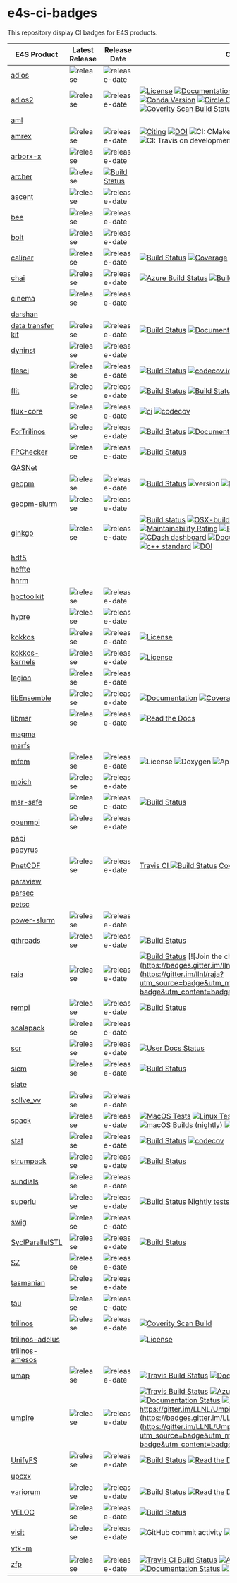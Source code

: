# e4s-ci-badges
This repository display CI badges for E4S products.


| E4S Product                                           |   Latest Release        |  Release Date |   CI Badges    |
| ----------------------------------------------------- | ----------------------- | --------------| --------------- |
| [adios](https://github.com/ornladios/ADIOS)           | ![release](https://img.shields.io/github/v/release/ornladios/ADIOS) | ![release-date](https://img.shields.io/github/release-date/ornladios/ADIOS) | |
| [adios2](https://github.com/ornladios/ADIOS2)         | ![release](https://img.shields.io/github/v/release/ornladios/ADIOS2)  | ![release-date](https://img.shields.io/github/release-date/ornladios/ADIOS2) |[![License](https://img.shields.io/badge/License-Apache%202.0-blue.svg)](https://opensource.org/licenses/Apache-2.0)  [![Documentation](https://readthedocs.org/projects/adios2/badge/?version=latest)](https://adios2.readthedocs.io/en/latest/?badge=latest) [![Spack Version](https://img.shields.io/spack/v/adios2.svg)](https://spack.readthedocs.io/en/latest/package_list.html#adios2) [![Conda Version](https://img.shields.io/conda/vn/conda-forge/adios2)](https://anaconda.org/conda-forge/adios2) [![Circle CI](https://circleci.com/gh/ornladios/ADIOS2.svg?style=shield)](https://circleci.com/gh/ornladios/ADIOS2)  [![Travis CI](https://api.travis-ci.com/ornladios/ADIOS2.svg)](https://travis-ci.com/ornladios/ADIOS2) [![AppVeyor CI](https://ci.appveyor.com/api/projects/status/0s2a3qp57hgbvlhj?svg=true)](https://ci.appveyor.com/project/ornladios/adios2) [![Coverity Scan Build Status](https://scan.coverity.com/projects/11116/badge.svg)](https://scan.coverity.com/projects/ornladios-adios2) |
| [aml](https://xgitlab.cels.anl.gov/argo/aml)          | | |
| [amrex](https://github.com/AMReX-Codes/amrex)         |  ![release](https://img.shields.io/github/v/release/AMReX-Codes/amrex) | ![release-date](https://img.shields.io/github/release-date/AMReX-Codes/amrex) |[![Citing](http://joss.theoj.org/papers/10.21105/joss.01370/status.svg)](https://doi.org/10.21105/joss.01370) [![DOI](https://zenodo.org/badge/DOI/10.5281/zenodo.2555438.svg)](https://doi.org/10.5281/zenodo.2555438)   ![CI: CMake on development](https://github.com/AMReX-codes/amrex/workflows/cmake/badge.svg?branch=development) ![CI: Travis on development](https://img.shields.io/travis/AMReX-codes/amrex/development) |
| [arborx-x](https://github.com/arborx/ArborX)          | ![release](https://img.shields.io/github/v/release/arborx/ArborX) | ![release-date](https://img.shields.io/github/release-date/arborx/ArborX) | |
| [archer](https://github.com/PRUNERS/archer)           | ![release](https://img.shields.io/github/v/release/PRUNERS/archer) | [![Build Status](https://travis-ci.org/PRUNERS/archer.svg?branch=master)](https://travis-ci.org/PRUNERS/archer) |
| [ascent](https://github.com/Alpine-DAV/ascent)        | ![release](https://img.shields.io/github/v/release/Alpine-DAV/ascent) | ![release-date](https://img.shields.io/github/release-date/Alpine-DAV/ascent) | | 
| [bee](https://github.com/lanl/BEE)                    | ![release](https://img.shields.io/github/v/release/lanl/BEE) | ![release-date](https://img.shields.io/github/release-date/lanl/BEE) | 
| [bolt](https://github.com/pmodels/bolt)               | ![release](https://img.shields.io/github/v/release/pmodels/bolt) | ![release-date](https://img.shields.io/github/release-date/pmodels/bolt) | 
| [caliper](https://github.com/LLNL/Caliper)            | ![release](https://img.shields.io/github/v/release/LLNL/Caliper) | ![release-date](https://img.shields.io/github/release-date/LLNL/Caliper) |[![Build Status](https://travis-ci.org/LLNL/Caliper.svg)](https://travis-ci.org/LLNL/Caliper) [![Coverage](https://img.shields.io/codecov/c/github/LLNL/Caliper/master.svg)](https://codecov.io/gh/LLNL/Caliper) |
| [chai](https://github.com/LLNL/CHAI)                  | ![release](https://img.shields.io/github/v/release/LLNL/CHAI) | ![release-date](https://img.shields.io/github/release-date/LLNL/Chai) |[![Azure Build Status](https://dev.azure.com/davidbeckingsale/CHAI/_apis/build/status/LLNL.CHAI?branchName=develop)](https://dev.azure.com/davidbeckingsale/CHAI/_build/latest?definitionId=2&branchName=develop) [![Build Status](https://travis-ci.org/LLNL/CHAI.svg?branch=develop)](https://travis-ci.org/LLNL/CHAI) [![Documentation Status](https://readthedocs.org/projects/chai/badge/?version=develop)](https://chai.readthedocs.io/en/develop/?badge=develop) | 
| [cinema](https://github.com/cinemascience/cinema)     | ![release](https://img.shields.io/github/v/release/cinemascience/cinema) | ![release-date](https://img.shields.io/github/release-date/cinemascience/cinema) |
| [darshan](https://xgitlab.cels.anl.gov/darshan/darshan) | |
| [data transfer kit](https://github.com/ORNL-CEES/DataTransferKit) | ![release](https://img.shields.io/github/v/release/ORNL-CEES/DataTransferKit) | ![release-date](https://img.shields.io/github/release-date/ORNL-CEES/DataTransferKit) | [![Build Status](https://cloud.cees.ornl.gov/jenkins-ci/buildStatus/icon?job=DataTransferKit-continuous)](https://cloud.cees.ornl.gov/jenkins-ci/job/DataTransferKit-continuous/) [![Documentation Status](http://readthedocs.org/projects/datatransferkit/badge/?version=latest)](http://datatransferkit.readthedocs.io/en/latest/?badge=latest) [![codecov](https://codecov.io/gh/ORNL-CEES/DataTransferKit/branch/master/graph/badge.svg)](https://codecov.io/gh/ORNL-CEES/DataTransferKit) |
| [dyninst](https://github.com/dyninst/dyninst) | ![release](https://img.shields.io/github/v/release/dyninst/dyninst) | ![release-date](https://img.shields.io/github/release-date/dyninst/dyninst) | | 
| [flesci](https://github.com/laristra/flecsi/) | ![release](https://img.shields.io/github/v/release/laristra/flecsi/) | ![release-date](https://img.shields.io/github/release-date/laristra/flecsi) |[![Build Status](https://travis-ci.com/laristra/flecsi.svg?branch=master)](https://travis-ci.com/laristra/flecsi) [![codecov.io](https://codecov.io/github/laristra/flecsi/coverage.svg?branch=master)](https://codecov.io/github/laristra/flecsi?branch=master) |
| [flit](https://github.com/PRUNERS/FLiT) |  ![release](https://img.shields.io/github/v/release/PRUNERS/FLiT) | ![release-date](https://img.shields.io/github/release-date/PRUNERS/FLiT)  |[![Build Status](https://travis-ci.org/PRUNERS/FLiT.svg?branch=master)](https://travis-ci.org/PRUNERS/FLiT) [![Build Status](https://travis-ci.org/PRUNERS/FLiT.svg?branch=devel)](https://travis-ci.org/PRUNERS/FLiT) ![PyPI - License](https://img.shields.io/pypi/l/Django.svg) ![PRs welcome](https://img.shields.io/badge/PRs-welcome-brightgreen.svg) |
| [flux-core](https://github.com/flux-framework/flux-core) | ![release](https://img.shields.io/github/v/release/flux-framework/flux-core) | ![release-date](https://img.shields.io/github/release-date/flux-framework/flux-core)  |[![ci](https://github.com/flux-framework/flux-core/workflows/ci/badge.svg)](https://github.com/flux-framework/flux-core/actions?query=workflow%3A.github%2Fworkflows%2Fmain.yml) [![codecov](https://codecov.io/gh/flux-framework/flux-core/branch/master/graph/badge.svg)](https://codecov.io/gh/flux-framework/flux-core) |
| [ForTrilinos](https://github.com/trilinos/ForTrilinos) | ![release](https://img.shields.io/github/v/release/trilinos/ForTrilinos) | ![release-date](https://img.shields.io/github/release-date/trilinos/ForTrilinos) | [![Build Status](https://cloud.cees.ornl.gov/jenkins-ci/buildStatus/icon?job=ForTrilinos-master-continuous)](https://cloud.cees.ornl.gov/jenkins-ci/job/ForTrilinos-master-continuous) [![Documentation Status](http://readthedocs.org/projects/fortrilinos/badge/?version=latest)](http://fortrilinos.readthedocs.io/en/latest/?badge=latest) [![codecov](https://codecov.io/gh/trilinos/ForTrilinos/branch/develop/graph/badge.svg)](https://codecov.io/gh/trilinos/ForTrilinos/branch/develop) |
| [FPChecker](https://github.com/LLNL/FPChecker) | ![release](https://img.shields.io/github/v/release/LLNL/FPChecker) | ![release-date](https://img.shields.io/github/release-date/LLNL/FPChecker) | [![Build Status](https://travis-ci.org/LLNL/FPChecker.svg?branch=master)](https://travis-ci.org/LLNL/FPChecker) |
| [GASNet](https://bitbucket.org/berkeleylab/gasnet/src/stable/) |  | |
| [geopm](https://github.com/geopm/geopm) | ![release](https://img.shields.io/github/v/release/geopm/geopm) | ![release-date](https://img.shields.io/github/release-date/geopm/geopm)  | [![Build Status](https://travis-ci.org/geopm/geopm.svg)](https://travis-ci.org/geopm/geopm) ![version](https://img.shields.io/badge/version-1.1.0-blue) [![License](https://img.shields.io/badge/License-BSD%203--Clause-blue.svg)](https://opensource.org/licenses/BSD-3-Clause) [![Hacktoberfest 2020](https://img.shields.io/github/hacktoberfest/2020/badges/shields?label=hacktoberfest%202020)](https://github.com/geopm/geopm/issues?q=is%3Aopen+is%3Aissue+label%3Ahacktoberfest)
| [geopm-slurm](https://github.com/geopm/geopm-slurm) | ![release](https://img.shields.io/github/v/release/geopm/geopm-slurm) | ![release-date](https://img.shields.io/github/release-date/geopm/geopm-slurm) | | 
| [ginkgo](https://github.com/ginkgo-project/ginkgo) | ![release](https://img.shields.io/github/v/release/ginkgo-project/ginkgo) | ![release-date](https://img.shields.io/github/release-date/ginkgo-project/ginkgo) |  [![Build status](https://gitlab.com/ginkgo-project/ginkgo-public-ci/badges/develop/pipeline.svg)](https://github.com/ginkgo-project/ginkgo/commits/develop) [![OSX-build](https://github.com/ginkgo-project/ginkgo/workflows/OSX-build/badge.svg)](https://github.com/ginkgo-project/ginkgo/actions?query=workflow%3AOSX-build) [![Windows-build](https://github.com/ginkgo-project/ginkgo/workflows/windows-build/badge.svg)](https://github.com/ginkgo-project/ginkgo/actions?query=workflow%3AWindows-build) [![codecov](https://codecov.io/gh/ginkgo-project/ginkgo/branch/develop/graph/badge.svg)](https://codecov.io/gh/ginkgo-project/ginkgo) [![Maintainability Rating](https://sonarcloud.io/api/project_badges/measure?project=ginkgo-project_ginkgo&metric=sqale_rating)](https://sonarcloud.io/dashboard?id=ginkgo-project_ginkgo) [![Reliability Rating](https://sonarcloud.io/api/project_badges/measure?project=ginkgo-project_ginkgo&metric=reliability_rating)](https://sonarcloud.io/dashboard?id=ginkgo-project_ginkgo) [![CDash dashboard](https://img.shields.io/badge/CDash-Access-blue.svg)](https://my.cdash.org/index.php?project=Ginkgo+Project) [![Documentation](https://img.shields.io/badge/Documentation-latest-blue.svg)](https://ginkgo-project.github.io/ginkgo/doc/develop/) [![License](https://img.shields.io/github/license/ginkgo-project/ginkgo.svg)](./LICENSE) [![c++ standard](https://img.shields.io/badge/c%2B%2B-14-blue.svg)](https://en.wikipedia.org/wiki/C%2B%2B#Standardization) [![DOI](https://joss.theoj.org/papers/10.21105/joss.02260/status.svg)](https://doi.org/10.21105/joss.02260)
| [hdf5](https://bitbucket.hdfgroup.org/projects/HDFFV/repos/hdf5/browse) | | | | 
| [heffte](https://bitbucket.org/icl/heffte/src/master/) | | | | 
| [hnrm](https://xgitlab.cels.anl.gov/argo/hnrm/) | | | | 
| [hpctoolkit](https://github.com/HPCToolkit/hpctoolkit) | ![release](https://img.shields.io/github/v/release/HPCToolkit/hpctoolkit) | ![release-date](https://img.shields.io/github/release-date/HPCToolkit/hpctoolkit) | |
| [hypre](https://github.com/hypre-space/hypre) | ![release](https://img.shields.io/github/v/release/hypre-space/hypre) | ![release-date](https://img.shields.io/github/release-date/hypre-space/hypre) | |
| [kokkos](https://github.com/kokkos/kokkos) | ![release](https://img.shields.io/github/v/release/kokkos/kokkos) | ![release-date](https://img.shields.io/github/release-date/kokkos/kokkos) | [![License](https://img.shields.io/badge/License-BSD%203--Clause-blue.svg)](https://opensource.org/licenses/BSD-3-Clause) |
| [kokkos-kernels](https://github.com/kokkos/kokkos-kernels) | ![release](https://img.shields.io/github/v/release/kokkos/kokkos-kernels) | ![release-date](https://img.shields.io/github/release-date/kokkos/kokkos-kernels) | [![License](https://img.shields.io/badge/License-BSD%203--Clause-blue.svg)](https://opensource.org/licenses/BSD-3-Clause) | |
| [legion](https://github.com/StanfordLegion/legion) | ![release](https://img.shields.io/github/v/release/StanfordLegion/legion) | ![release-date](https://img.shields.io/github/release-date/StanfordLegion/legion) | |
| [libEnsemble](https://github.com/Libensemble/libensemble) | ![release](https://img.shields.io/github/v/release/Libensemble/libensemble) | ![release-date](https://img.shields.io/github/release-date/Libensemble/libensemble) | [![Documentation](https://readthedocs.org/projects/libensemble/badge/?maxAge=2592000)](https://libensemble.readthedocs.org/en/latest/) [![Coveralls](https://coveralls.io/repos/github/Libensemble/libensemble/badge.svg?branch=master)](https://coveralls.io/github/Libensemble/libensemble?branch=master) [![Travis](https://travis-ci.org/Libensemble/libensemble.svg?branch=master)](https://travis-ci.org/Libensemble/libensemble) [![PyPI](https://img.shields.io/pypi/v/libensemble.svg?color=blue)](https://pypi.org/project/libensemble) |
| [libmsr](https://github.com/LLNL/libmsr) | ![release](https://img.shields.io/github/v/release/LLNL/libmsr) | ![release-date](https://img.shields.io/github/release-date/LLNL/libmsr) | [![Read the Docs](http://readthedocs.org/projects/hatchet/badge/?version=latest)](http://hatchet.readthedocs.io) |
| [magma](https://bitbucket.org/icl/magma/src/master/) | | | | 
| [marfs](https://github.com/mar-file-system/marfs) | | | |
| [mfem](https://github.com/mfem/mfem) | ![release](https://img.shields.io/github/v/release/mfem/mfem) | ![release-date](https://img.shields.io/github/release-date/mfem/mfem) | ![License](https://img.shields.io/badge/License-BSD-brightgreen.svg) ![Doxygen](https://img.shields.io/badge/code-documented-brightgreen.svg)  ![Appveyor](https://ci.appveyor.com/api/projects/status/19non9sqm6msi2wy?svg=true) ![Travis](https://api.travis-ci.org/mfem/mfem.svg?branch=master) |
| [mpich](https://github.com/pmodels/mpich) | ![release](https://img.shields.io/github/v/release/pmodels/mpich) | ![release-date](https://img.shields.io/github/release-date/pmodels/mpich) | |
| [msr-safe](https://github.com/LLNL/msr-safe) | ![release](https://img.shields.io/github/v/release/LLNL/msr-safe) | ![release-date](https://img.shields.io/github/release-date/LLNL/msr-safe) | [![Build Status](https://travis-ci.com/LLNL/msr-safe.svg?branch=main)](https://travis-ci.com/LLNL/msr-safe) |
| [openmpi](https://github.com/open-mpi/ompi) | ![release](https://img.shields.io/github/v/release/open-mpi/ompi)  | ![release-date](https://img.shields.io/github/release-date/open-mpi/ompi) | |
| [papi](https://bitbucket.org/icl/papi/src/master/) | | | |
| [papyrus](https://code.ornl.gov/eck/papyrus) | | | |
| [PnetCDF](https://github.com/Parallel-NetCDF/PnetCDF) | ![release](https://img.shields.io/github/v/release/Parallel-NetCDF/PnetCDF) | ![release-date](https://img.shields.io/github/release-date/Parallel-NetCDF/PnetCDF) | [Travis CI ![Build Status](https://travis-ci.org/Parallel-NetCDF/PnetCDF.svg?branch=master)](https://travis-ci.org/Parallel-NetCDF/PnetCDF) [Coverity Scan ![Build Status](https://scan.coverity.com/projects/15801/badge.svg)](https://scan.coverity.com/projects/parallel-netcdf-pnetcdf) |
| [paraview](https://gitlab.kitware.com/paraview/paraview) | | | |  
| [parsec](https://bitbucket.org/icldistcomp/parsec/src/master/) | | | | 
| [petsc](https://gitlab.com/petsc/petsc) | | | | 
| [power-slurm](https://github.com/tpatki/power-slurm) | ![release](https://img.shields.io/github/v/release/tpatki/power-slurm) | ![release-date](https://img.shields.io/github/release-date/tpatki/power-slurm) | |
| [qthreads](https://github.com/Qthreads/qthreads) | ![release](https://img.shields.io/github/v/release/Qthreads/qthreads) | ![release-date](https://img.shields.io/github/release-date/Qthreads/qthreads) |  [![Build Status](https://travis-ci.org/Qthreads/qthreads.svg?branch=master)](https://travis-ci.org/Qthreads/qthreads) | 
| [raja](https://github.com/LLNL/RAJA) | ![release](https://img.shields.io/github/v/release/LLNL/RAJA) | ![release-date](https://img.shields.io/github/release-date/LLNL/RAJA) | [![Build Status](https://travis-ci.org/LLNL/RAJA.svg?branch=develop)](https://travis-ci.org/LLNL/RAJA) [![Join the chat at https://gitter.im/llnl/raja](https://badges.gitter.im/llnl/raja.svg)](https://gitter.im/llnl/raja?utm_source=badge&utm_medium=badge&utm_campaign=pr-badge&utm_content=badge) [![Coverage](https://img.shields.io/codecov/c/github/LLNL/RAJA/develop.svg)](https://codecov.io/gh/LLNL/RAJA) |
| [rempi](https://github.com/PRUNERS/ReMPI) | ![release](https://img.shields.io/github/v/release/PRUNERS/ReMPI) | ![release-date](https://img.shields.io/github/release-date/PRUNERS/ReMPI) | [![Build Status](https://travis-ci.org/PRUNERS/ReMPI.svg?branch=master)](https://travis-ci.org/PRUNERS/ReMPI) |
| [scalapack](https://github.com/Reference-ScaLAPACK/scalapack) | ![release](https://img.shields.io/github/v/release/Reference-ScaLAPACK/scalapack) | ![release-date](https://img.shields.io/github/release-date/Reference-ScaLAPACK/scalapack) | |
| [scr](https://github.com/LLNL/scr) | ![release](https://img.shields.io/github/v/release/LLNL/scr) | ![release-date](https://img.shields.io/github/release-date/LLNL/scr) | [![User Docs Status](https://readthedocs.org/projects/scr/badge/?version=latest)](https://scr.readthedocs.io/en/latest/?badge=latest) |
| [sicm](https://github.com/lanl/SICM) | ![release](https://img.shields.io/github/v/release/lanl/SICM) | ![release-date](https://img.shields.io/github/release-date/lanl/SICM) |  [![Build Status](https://travis-ci.org/lanl/SICM.svg?branch=master)](https://travis-ci.org/lanl/SICM) |
| [slate](https://bitbucket.org/icl/slate/src/master/) | | | 
| [sollve_vv](https://github.com/SOLLVE/sollve_vv) | ![release](https://img.shields.io/github/v/release/SOLLVE/sollve_vv) | ![release-date](https://img.shields.io/github/release-date/SOLLVE/sollve_vv) |
| [spack](https://github.com/spack/spack) | ![release](https://img.shields.io/github/v/release/spack/spack) | ![release-date](https://img.shields.io/github/release-date/spack/spack) |  [![MacOS Tests](https://github.com/spack/spack/workflows/macos%20tests/badge.svg)](https://github.com/spack/spack/actions) [![Linux Tests](https://github.com/spack/spack/workflows/linux%20tests/badge.svg)](https://github.com/spack/spack/actions) [![Linux Builds](https://github.com/spack/spack/workflows/linux%20builds/badge.svg)](https://github.com/spack/spack/actions) [![macOS Builds (nightly)](https://github.com/spack/spack/workflows/macOS%20builds%20nightly/badge.svg?branch=develop)](https://github.com/spack/spack/actions?query=workflow%3A%22macOS+builds+nightly%22) [![codecov](https://codecov.io/gh/spack/spack/branch/develop/graph/badge.svg)](https://codecov.io/gh/spack/spack) [![Read the Docs](https://readthedocs.org/projects/spack/badge/?version=latest)](https://spack.readthedocs.io) [![Slack](https://spackpm.herokuapp.com/badge.svg)](https://spackpm.herokuapp.com) | 
| [stat](https://github.com/LLNL/STAT) | ![release](https://img.shields.io/github/v/release/LLNL/STAT) |  ![release-date](https://img.shields.io/github/release-date/LLNL/STAT) |  [![Build Status](https://travis-ci.org/LLNL/STAT.svg?branch=develop)](https://travis-ci.org/LLNL/STAT) [![codecov](https://codecov.io/gh/LLNL/STAT/branch/develop/graph/badge.svg)](https://codecov.io/gh/LLNL/STAT) |
| [strumpack](https://github.com/pghysels/STRUMPACK) | ![release](https://img.shields.io/github/v/release/pghysels/STRUMPACK) | ![release-date](https://img.shields.io/github/release-date/pghysels/STRUMPACK) | [![Build Status](https://travis-ci.org/pghysels/STRUMPACK.svg?branch=master)](https://travis-ci.org/pghysels/STRUMPACK) |
| [sundials](https://github.com/LLNL/sundials) | ![release](https://img.shields.io/github/v/release/LLNL/sundials) | ![release-date](https://img.shields.io/github/release-date/LLNL/sundials) | |
| [superlu](https://github.com/xiaoyeli/superlu_dist) | ![release](https://img.shields.io/github/v/release/xiaoyeli/superlu_dist) | ![release-date](https://img.shields.io/github/release-date/xiaoyeli/superlu_dist) | [![Build Status](https://travis-ci.org/xiaoyeli/superlu_dist.svg?branch=master)](https://travis-ci.org/xiaoyeli/superlu_dist)  [Nightly tests](http://my.cdash.org/index.php?project=superlu_dist) |
| [swig](https://github.com/swig/swig) | ![release](https://img.shields.io/github/v/release/swig/swig) | ![release-date](https://img.shields.io/github/release-date/swig/swig) |  |
| [SyclParallelSTL](https://github.com/KhronosGroup/SyclParallelSTL) | ![release](https://img.shields.io/github/v/release/KhronosGroup/SyclParallelSTL) | ![release-date](https://img.shields.io/github/release-date/KhronosGroup/SyclParallelSTL)  | [![Build Status](https://travis-ci.org/KhronosGroup/SyclParallelSTL.svg?branch=master)](https://travis-ci.org/KhronosGroup/SyclParallelSTL) | 
| [SZ](https://github.com/szcompressor/SZ) | ![release](https://img.shields.io/github/v/release/szcompressor/SZ) | ![release-date](https://img.shields.io/github/release-date/szcompressor/SZ)  |
| [tasmanian](https://github.com/ORNL/TASMANIAN) | ![release](https://img.shields.io/github/v/release/ORNL/TASMANIAN) | ![release-date](https://img.shields.io/github/release-date/ORNL/TASMANIAN) | |
| [tau](https://github.com/UO-OACISS/tau2) | ![release](https://img.shields.io/github/v/release/UO-OACISS/tau2) | ![release-date](https://img.shields.io/github/release-date/UO-OACISS/tau2)  |
| [trilinos](https://github.com/trilinos/Trilinos) | ![release](https://img.shields.io/github/v/release/trilinos/Trilinos) | ![release-date](https://img.shields.io/github/release-date/trilinos/Trilinos) | [![Coverity Scan Build](https://scan.coverity.com/projects/1680/badge.svg)](https://scan.coverity.com/projects/1680) | 
| [trilinos-adelus](https://github.com/trilinos/Trilinos/tree/master/packages/adelus) | | | [![License](https://img.shields.io/badge/License-BSD%203--Clause-blue.svg)](https://opensource.org/licenses/BSD-3-Clause) | 
| [trilinos-amesos](https://github.com/trilinos/Trilinos/tree/master/packages/amesos) | | | |
| [umap](https://github.com/LLNL/umap) | ![release](https://img.shields.io/github/v/release/LLNL/umap) | ![release-date](https://img.shields.io/github/release-date/LLNL/umap) |[![Travis Build Status](https://travis-ci.com/LLNL/umap.svg?branch=develop)](https://travis-ci.com/LLNL/umap) [![Documentation Status](https://readthedocs.org/projects/llnl-umap/badge/?version=develop)](https://llnl-umap.readthedocs.io/en/develop/?badge=develop) |
| [umpire](https://github.com/LLNL/Umpire) | ![release](https://img.shields.io/github/v/release/LLNL/Umpire) | ![release-date](https://img.shields.io/github/release-date/LLNL/Umpire) | [![Travis Build Status](https://travis-ci.com/LLNL/Umpire.svg?branch=develop)](https://travis-ci.com/LLNL/Umpire) [![Azure Pipelines Build Status](https://dev.azure.com/davidbeckingsale/Umpire/_apis/build/status/LLNL.Umpire?branchName=develop)](https://dev.azure.com/davidbeckingsale/Umpire/_build/latest?definitionId=1&branchName=develop) [![Documentation Status](https://readthedocs.org/projects/umpire/badge/?version=develop)](https://umpire.readthedocs.io/en/develop/?badge=develop) [![codecov](https://codecov.io/gh/LLNL/Umpire/branch/develop/graph/badge.svg)](https://codecov.io/gh/LLNL/Umpire) [![Join the chat at https://gitter.im/LLNL/Umpire](https://badges.gitter.im/LLNL/Umpire.svg)](https://gitter.im/LLNL/Umpire?utm_source=badge&utm_medium=badge&utm_campaign=pr-badge&utm_content=badge) |
| [UnifyFS](https://github.com/LLNL/UnifyFS) | ![release](https://img.shields.io/github/v/release/LLNL/UnifyFS) | ![release-date](https://img.shields.io/github/release-date/LLNL/UnifyFS) | [![Build Status](https://api.travis-ci.org/LLNL/UnifyFS.png?branch=dev)](https://travis-ci.org/LLNL/UnifyFS) [![Read the Docs](https://readthedocs.org/projects/unifyfs/badge/?version=dev)](https://unifyfs.readthedocs.io) |
| [upcxx](https://bitbucket.org/berkeleylab/upcxx/src/master/) | | | | 
| [variorum](https://github.com/LLNL/variorum) | ![release](https://img.shields.io/github/v/release/LLNL/variorum) | ![release-date](https://img.shields.io/github/release-date/LLNL/variorum) | [![Build Status](https://travis-ci.com/LLNL/variorum.svg?branch=dev)](https://travis-ci.com/LLNL/variorum) [![Read the Docs](https://readthedocs.org/projects/variorum/badge/?version=latest)](http://variorum.readthedocs.io) |
| [VELOC](https://github.com/ECP-VeloC/VELOC) | ![release](https://img.shields.io/github/v/release/ECP-VeloC/VELOC) | ![release-date](https://img.shields.io/github/release-date/ECP-VeloC/VELOC) | [![Build Status](https://api.travis-ci.com/ECP-VeloC/VELOC.png)](https://travis-ci.com/ECP-VeloC/VELOC) | 
| [visit](https://github.com/visit-dav/visit) | ![release](https://img.shields.io/github/v/release/visit-dav/visit) | ![release-date](https://img.shields.io/github/release-date/visit-dav/visit) | ![GitHub commit activity](https://img.shields.io/github/commit-activity/m/visit-dav/visit.svg) ![GitHub contributors](https://img.shields.io/github/contributors-anon/visit-dav/visit.svg) |
| [vtk-m](https://gitlab.kitware.com/vtk/vtk-m) | | | | 
| [zfp](https://github.com/LLNL/zfp/) | ![release](https://img.shields.io/github/v/release/LLNL/zfp) | ![release-date](https://img.shields.io/github/release-date/LLNL/zfp) | [![Travis CI Build Status](https://travis-ci.org/LLNL/zfp.svg?branch=develop)](https://travis-ci.org/LLNL/zfp) [![Appveyor Build Status](https://ci.appveyor.com/api/projects/status/qb3ld7j11segy52k/branch/develop?svg=true)](https://ci.appveyor.com/project/lindstro/zfp) [![Documentation Status](https://readthedocs.org/projects/zfp/badge/?version=release0.5.5)](https://zfp.readthedocs.io/en/release0.5.5/?badge=release0.5.5) [![Code Coverage](https://codecov.io/gh/LLNL/zfp/branch/develop/graph/badge.svg)](https://codecov.io/gh/LLNL/zfp) |
